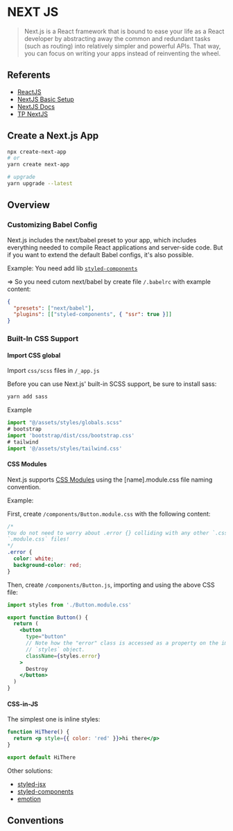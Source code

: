 # NEXT JS

> Next.js is a React framework that is bound to ease your life as a React developer by abstracting away the common and redundant tasks (such as routing) into relatively simpler and powerful APIs. That way, you can focus on writing your apps instead of reinventing the wheel.

## Referents

- [ReactJS](https://reactjs.org/)
- [NextJS Basic Setup](https://nextjs.org/learn/basics/create-nextjs-app)
- [NextJS Docs](https://nextjs.org/docs/getting-started)
- [TP NextJS](https://tampm.com/blog/next-js/)

## Create a Next.js App

```bash
npx create-next-app
# or
yarn create next-app

# upgrade
yarn upgrade --latest
```

## Overview

### Customizing Babel Config

Next.js includes the next/babel preset to your app, which includes everything needed to compile React applications and server-side code. But if you want to extend the default Babel configs, it's also possible.

Example: You need add lib [`styled-components`](https://github.com/styled-components/styled-components)

=> So you need cutom next/babel by create file `/.babelrc` with example content:

```json
{
  "presets": ["next/babel"],
  "plugins": [["styled-components", { "ssr": true }]]
}
```

### Built-In CSS Support

#### Import CSS global

Import `css/scss` files in `/_app.js`

Before you can use Next.js' built-in SCSS support, be sure to install sass:

```bash
yarn add sass
```

Example

```jsx
import "@/assets/styles/globals.scss"
# bootstrap
import 'bootstrap/dist/css/bootstrap.css'
# tailwind
import '@/assets/styles/tailwind.css'
```

#### CSS Modules

Next.js supports [CSS Modules](https://github.com/css-modules/css-modules) using the [name].module.css file naming convention.

Example:

First, create `/components/Button.module.css` with the following content:

```css
/*
You do not need to worry about .error {} colliding with any other `.css` or
`.module.css` files!
*/
.error {
  color: white;
  background-color: red;
}
```

Then, create `/components/Button.js`, importing and using the above CSS file:

```jsx
import styles from './Button.module.css'

export function Button() {
  return (
    <button
      type="button"
      // Note how the "error" class is accessed as a property on the imported
      // `styles` object.
      className={styles.error}
    >
      Destroy
    </button>
  )
}
```

#### CSS-in-JS

The simplest one is inline styles:

```jsx
function HiThere() {
  return <p style={{ color: 'red' }}>hi there</p>
}

export default HiThere
```

Other solutions:

- [styled-jsx](https://github.com/vercel/next.js/tree/canary/examples/with-styled-jsx)
- [styled-components](https://github.com/vercel/next.js/tree/canary/examples/with-styled-components)
- [emotion](https://github.com/vercel/next.js/tree/canary/examples/with-emotion)

## Conventions
